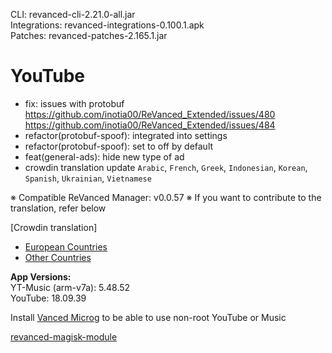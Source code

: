 CLI: revanced-cli-2.21.0-all.jar  
Integrations: revanced-integrations-0.100.1.apk  
Patches: revanced-patches-2.165.1.jar  

YouTube
==
- fix: issues with protobuf https://github.com/inotia00/ReVanced_Extended/issues/480 https://github.com/inotia00/ReVanced_Extended/issues/484
- refactor(protobuf-spoof): integrated into settings
- refactor(protobuf-spoof): set to off by default
- feat(general-ads): hide new type of ad
- crowdin translation update
`Arabic`, `French`, `Greek`, `Indonesian`, `Korean`, `Spanish`, `Ukrainian`, `Vietnamese`


※ Compatible ReVanced Manager: v0.0.57
※ If you want to contribute to the translation, refer below

[Crowdin translation]
- [European Countries](https://crowdin.com/project/revancedextendedeu)
- [Other Countries](https://crowdin.com/project/revancedextended)
  
**App Versions:**  
YT-Music (arm-v7a): 5.48.52  
YouTube: 18.09.39  

Install [Vanced Microg](https://github.com/TeamVanced/VancedMicroG/releases) to be able to use non-root YouTube or Music  

[revanced-magisk-module](https://github.com/j-hc/revanced-magisk-module)  
